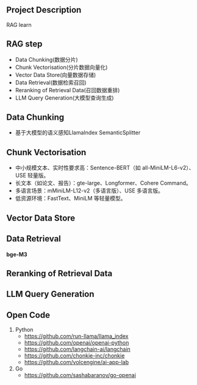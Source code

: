 ## Project Description
RAG learn

## RAG step
* Data Chunking(数据分片)
* Chunk Vectorisation(分片数据向量化)
* Vector Data Store(向量数据存储)
* Data Retrieval(数据检索召回)
* Reranking of Retrieval Data(召回数据重排)
* LLM Query Generation(大模型查询生成)

## Data Chunking
- 基于大模型的语义感知LlamaIndex SemanticSplitter

## Chunk Vectorisation
- 中小规模文本、实时性要求高：Sentence-BERT（如 all-MiniLM-L6-v2）、USE 轻量版。
- 长文本（如论文、报告）：gte-large、Longformer、Cohere Command。
- 多语言场景：mMiniLM-L12-v2（多语言版）、USE 多语言版。
- 低资源环境：FastText、MiniLM 等轻量模型。

## Vector Data Store

## Data Retrieval
#### bge-M3

## Reranking of Retrieval Data 

## LLM Query Generation

## Open Code
1. Python
    - https://github.com/run-llama/llama_index
    - https://github.com/openai/openai-python
    - https://github.com/langchain-ai/langchain
    - https://github.com/chonkie-inc/chonkie
    - https://github.com/volcengine/ai-app-lab
2. Go
   - https://github.com/sashabaranov/go-openai

